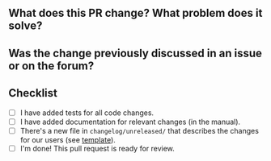 <!--
Thank you very much for contributing code or documentation to rest-server! Please
fill out the following questions to make it easier for us to review your
changes.
-->

What does this PR change? What problem does it solve?
-----------------------------------------------------

<!--
Describe the changes and their purpose here, as detailed as needed.
-->

Was the change previously discussed in an issue or on the forum?
----------------------------------------------------------------

<!--
Link issues and relevant forum posts here.

If this PR resolves an issue on GitHub, use "Closes #1234" so that the issue
is closed automatically when this PR is merged.
-->

Checklist
---------

<!--
You do not need to check all the boxes below all at once. Feel free to take
your time and add more commits. If you're done and ready for review, please
check the last box. Enable a checkbox by replacing [ ] with [x].

Please always follow these steps:
- Enable [maintainer edits](https://help.github.com/en/github/collaborating-with-issues-and-pull-requests/allowing-changes-to-a-pull-request-branch-created-from-a-fork).
- Run `gofmt` on the code in all commits.
- Format all commit messages in the same style as [the other commits in the repository](https://github.com/restic/rest-server/blob/master/CONTRIBUTING.md#git-commits).
-->

- [ ] I have added tests for all code changes.
- [ ] I have added documentation for relevant changes (in the manual).
- [ ] There's a new file in `changelog/unreleased/` that describes the changes for our users (see [template](https://github.com/restic/rest-server/blob/master/changelog/TEMPLATE)).
- [ ] I'm done! This pull request is ready for review.

